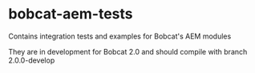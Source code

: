 # bobcat-aem-tests
Contains integration tests and examples for Bobcat's AEM modules

They are in development for Bobcat 2.0 and should compile with branch 2.0.0-develop
